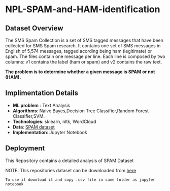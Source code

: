# NPL-SPAM-and-HAM-identification
## Dataset Overview

The SMS Spam Collection is a set of SMS tagged messages that have been collected for SMS Spam research. It contains one set of SMS messages in English of 5,574 messages, tagged acording being ham (legitimate) or spam. The files contain one message per line. Each line is composed by two columns: v1 contains the label (ham or spam) and v2 contains the raw text.

**The problem is to determine whether a given message is SPAM or not (HAM).** 

## Implimentation Details

- **ML problem** : Text Analysis
- **Algorithms**: Naive Bayes,Decision Tree Classifier,Random Forest Classifier,SVM.
- **Technologies**: sklearn, nltk, WordCloud
- **Data**: [SPAM dataset](https://github.com/abhinnpandey/NPL-SPAM-and-HAM-identification/blob/master/SPAM%20and%20HAM%20Identification/spam.csv)  
- **Implementation**: Jupyter Notebook


## Deployment
This Repository contains a detailed analysis of SPAM Dataset

NOTE: 
This repositories dataset can be downloaded from [here](https://github.com/abhinnpandey/NPL-SPAM-and-HAM-identification/blob/master/SPAM%20and%20HAM%20Identification/spam.csv) 

````
To use it download it and copy .csv file in same folder as jupyter notebook 
````
